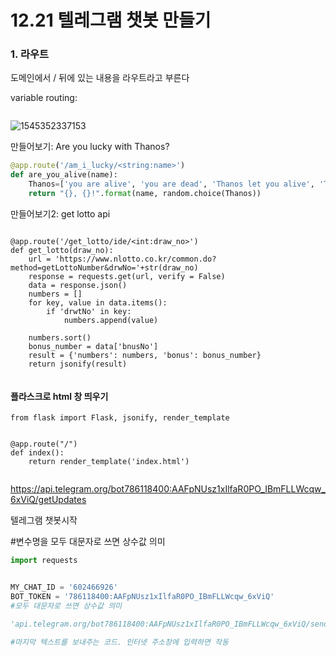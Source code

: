 # 12.21 텔레그램 챗봇 만들기

### 1. 라우트

도메인에서 / 뒤에 있는 내용을 라우트라고 부른다



variable routing: 

```

```

![1545352337153](C:\Users\student\AppData\Roaming\Typora\typora-user-images\1545352337153.png)



만들어보기: Are you lucky with Thanos?

```python
@app.route('/am_i_lucky/<string:name>')
def are_you_alive(name):
    Thanos=['you are alive', 'you are dead', 'Thanos let you alive', 'Thanos killed you']
    return "{}, {}!".format(name, random.choice(Thanos))
```

만들어보기2: get lotto api

```

@app.route('/get_lotto/ide/<int:draw_no>')
def get_lotto(draw_no):
    url = 'https://www.nlotto.co.kr/common.do?method=getLottoNumber&drwNo='+str(draw_no)
    response = requests.get(url, verify = False)
    data = response.json()
    numbers = []
    for key, value in data.items():
        if 'drwtNo' in key:
            numbers.append(value)
    
    numbers.sort()
    bonus_number = data['bnusNo']
    result = {'numbers': numbers, 'bonus': bonus_number}
    return jsonify(result) 
    
```



#### 플라스크로  html 창 띄우기

```
from flask import Flask, jsonify, render_template


@app.route("/")
def index(): 
    return render_template('index.html')
    
```







https://api.telegram.org/bot786118400:AAFpNUsz1xIlfaR0PO_IBmFLLWcqw_6xViQ/getUpdates

텔레그램 챗봇시작



#변수명을 모두 대문자로 쓰면 상수값 의미 

```python
import requests


MY_CHAT_ID = '602466926'
BOT_TOKEN = '786118400:AAFpNUsz1xIlfaR0PO_IBmFLLWcqw_6xViQ'
#모두 대문자로 쓰면 상수값 의미

'api.telegram.org/bot786118400:AAFpNUsz1xIlfaR0PO_IBmFLLWcqw_6xViQ/sendMessage?chat_id=602466926&text=Herzlich Willkommen'

#마지막 텍스트를 보내주는 코드. 인터넷 주소창에 입력하면 작동
```

